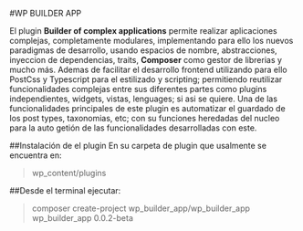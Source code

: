 #WP BUILDER APP

El plugin **Builder of complex applications** permite realizar aplicaciones complejas, completamente modulares, implementando para ello los nuevos paradigmas de desarrollo, usando espacios de nombre, abstracciones, inyeccion de dependencias, traits, **Composer** como gestor de librerias y mucho más. Ademas de facilitar el desarrollo frontend utilizando para ello PostCss y Typescript para el estilizado y scripting; permitiendo reutilizar funcionalidades complejas entre sus diferentes partes como plugins independientes, widgets, vistas, lenguages; si asi se quiere. Una de las funcionalidades principales de este plugin es automatizar el guardado de los post types, taxonomias, etc; con su funciones heredadas del nucleo  para la auto getión de las funcionalidades desarrolladas con este.

##Instalación de el plugin
En su carpeta de plugin que usalmente se encuentra en:

> wp_content/plugins

##Desde el terminal ejecutar:

>composer create-project wp_builder_app/wp_builder_app wp_builder_app 0.0.2-beta

 

